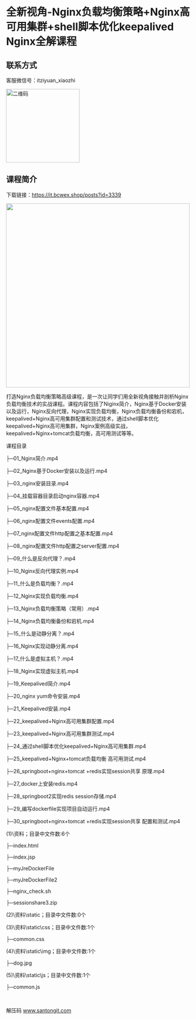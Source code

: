 # 全新视角-Nginx负载均衡策略+Nginx高可用集群+shell脚本优化keepalived Nginx全解课程

## 联系方式

客服微信号：itziyuan_xiaozhi

<img src="https://ziyuanyun.oss-cn-guangzhou.aliyuncs.com/common/20240614073449/666b82192834a.jpg" width="200" height="200" alt="二维码">

## 课程简介

下载链接：https://it.bcwex.shop/posts?id=3339

<img src="https://ziyuanyun.oss-cn-guangzhou.aliyuncs.com/yun/20240515185126/664493aede956.jpg" width="500" alt="">

  打造Nginx负载均衡策略高级课程，是一次让同学们用全新视角接触并剖析Nginx负载均衡技术的实战课程。课程内容包括了Niginx简介，Nginx基于Docker安装以及运行，Nginx反向代理，Nginx实现负载均衡，Nginx负载均衡备份和宕机，keepalived+Nginx高可用集群配置和测试技术，通过shell脚本优化keepalived+Nginx高可用集群，Nginx案例高级实战，keepalived+Nginx+tomcat负载均衡，高可用测试等等。

 课程目录

 ├─01_Nginx简介.mp4

 ├─02_Nginx基于Docker安装以及运行.mp4

 ├─03_nginx安装目录.mp4

 ├─04_挂载容器目录启动nginx容器.mp4

 ├─05_nginx配置文件基本配置.mp4

 ├─06_nginx配置文件events配置.mp4

 ├─07_nginx配置文件http配置之基本配置.mp4

 ├─08_nginx配置文件http配置之server配置.mp4

 ├─09_什么是反向代理？.mp4

 ├─10_Nginx反向代理实例.mp4

 ├─11_什么是负载均衡？.mp4

 ├─12_Nginx实现负载均衡.mp4

 ├─13_Nginx负载均衡策略（常用）.mp4

 ├─14_Nginx负载均衡备份和宕机.mp4

 ├─15_什么是动静分离？.mp4

 ├─16_Nginx实现动静分离.mp4

 ├─17_什么是虚拟主机？.mp4

 ├─18_Nginx实现虚拟主机.mp4

 ├─19_Keepalived简介.mp4

 ├─20_nginx yum命令安装.mp4

 ├─21_Keepalived安装.mp4

 ├─22_keepalived+Nginx高可用集群配置.mp4

 ├─23_keepalived+Nginx高可用集群测试.mp4

 ├─24_通过shell脚本优化keepalived+Nginx高可用集群.mp4

 ├─25_keepalived+Nginx+tomcat负载均衡 高可用测试.mp4

 ├─26_springboot+nginx+tomcat +redis实现session共享 原理.mp4

 ├─27_docker上安装redis.mp4

 ├─28_springboot2实现redis session存储.mp4

 ├─29_编写dockerfile实现项目自动运行.mp4

 ├─30_springboot+nginx+tomcat +redis实现session共享 配置和测试.mp4

 (1)\资料；目录中文件数:6个

 ├─index.html

 ├─index.jsp

 ├─myJreDockerFile

 ├─myJreDockerFile2

 ├─nginx_check.sh

 ├─sessionshare3.zip

 (2)\资料\static；目录中文件数:0个

 (3)\资料\static\css；目录中文件数:1个

 ├─common.css

 (4)\资料\static\img；目录中文件数:1个

 ├─dog.jpg

 (5)\资料\static\js；目录中文件数:1个

 ├─common.js

 

 

 &nbsp;

 解压码 www.santongit.com  